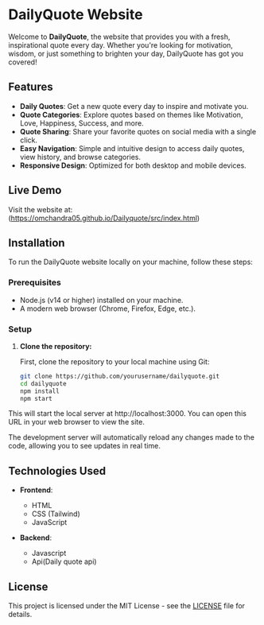 # DailyQuote Website

Welcome to **DailyQuote**, the website that provides you with a fresh, inspirational quote every day. Whether you're looking for motivation, wisdom, or just something to brighten your day, DailyQuote has got you covered!

## Features

- **Daily Quotes**: Get a new quote every day to inspire and motivate you.
- **Quote Categories**: Explore quotes based on themes like Motivation, Love, Happiness, Success, and more.
- **Quote Sharing**: Share your favorite quotes on social media with a single click.
- **Easy Navigation**: Simple and intuitive design to access daily quotes, view history, and browse categories.
- **Responsive Design**: Optimized for both desktop and mobile devices.

## Live Demo

Visit the website at: []([https://omchandra05.github.io/Dailyquote/src/index.html]) (https://omchandra05.github.io/Dailyquote/src/index.html)

## Installation

To run the DailyQuote website locally on your machine, follow these steps:

### Prerequisites

- Node.js (v14 or higher) installed on your machine.
- A modern web browser (Chrome, Firefox, Edge, etc.).

### Setup

1. **Clone the repository:**

   First, clone the repository to your local machine using Git:

   ```bash
   git clone https://github.com/yourusername/dailyquote.git
   cd dailyquote
   npm install
   npm start
This will start the local server at http://localhost:3000. You can open this URL in your web browser to view the site.

The development server will automatically reload any changes made to the code, allowing you to see updates in real time.

## Technologies Used

- **Frontend**:
  - HTML
  - CSS (Tailwind)
  - JavaScript

- **Backend**:
  - Javascript
  - Api(Daily quote api)

## License

This project is licensed under the MIT License - see the [LICENSE](LICENSE) file for details.
